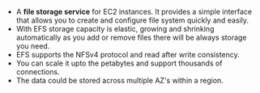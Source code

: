 * A **file storage service** for EC2 instances. It provides a simple interface that allows you to create and configure file system quickly and easily.  
* With EFS storage capacity is elastic, growing and shrinking automatically as you add or remove files there will be always storage you need.  
* EFS supports the NFSv4 protocol and read after write consistency.  
* You can scale it upto the petabytes and support thousands of connections.  
* The data could be stored across multiple AZ's within a region.
